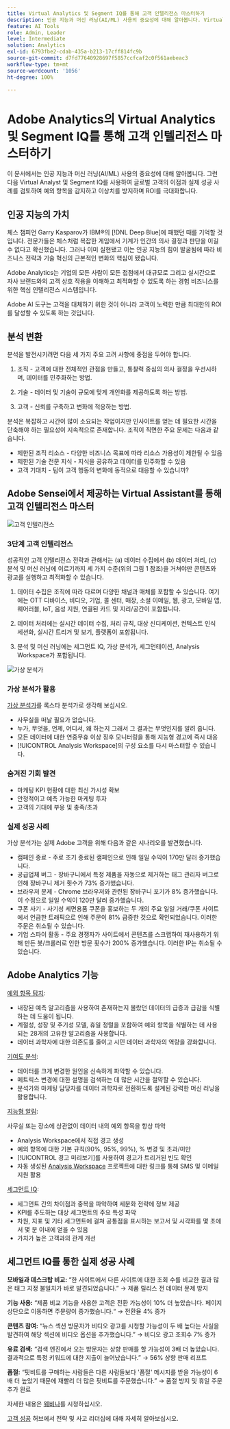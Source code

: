 ```yaml
---
title: Virtual Analytics 및 Segment IQ를 통해 고객 인텔리전스 마스터하기
description: 인공 지능과 머신 러닝(AI/ML) 사용의 중요성에 대해 알아봅니다. Virtual Analyst 및 Segment IQ를 사용하여 예외 항목을 감지하고 이상치를 방지하며 ROI를 극대화하는 글로벌 고객의 실제 성공 사례를 확인하고 이점에 대해 알아보십시오.
feature: AI Tools
role: Admin, Leader
level: Intermediate
solution: Analytics
exl-id: 6793fbe2-cdab-435a-b213-17cff814fc9b
source-git-commit: d7fd77640928697f5857ccfcaf2c0f561aebeac3
workflow-type: tm+mt
source-wordcount: '1056'
ht-degree: 100%

---
```


# Adobe Analytics의 Virtual Analytics 및 Segment IQ를 통해 고객 인텔리전스 마스터하기

이 문서에서는 인공 지능과 머신 러닝(AI/ML) 사용의 중요성에 대해 알아봅니다. 그런 다음 Virtual Analyst 및 Segment IQ를 사용하여 글로벌 고객의 이점과 실제 성공 사례를 검토하여 예외 항목을 감지하고 이상치를 방지하며 ROI를 극대화합니다.

## 인공 지능의 가치

체스 챔피언 Garry Kasparov가 IBM®의 [!DNL Deep Blue]에 패했던 때를 기억할 것입니다. 전문가들은 체스처럼 복잡한 게임에서 기계가 인간의 의사 결정과 판단을 이길 수 없다고 확신했습니다. 그러나 이미 실현됐고 이는 인공 지능의 힘이 발굴됨에 따라 비즈니스 전략과 기술 혁신의 근본적인 변화의 핵심이 됐습니다.

Adobe Analytics는 기업의 모든 사람이 모든 접점에서 대규모로 그리고 실시간으로 자사 브랜드와의 고객 상호 작용을 이해하고 최적화할 수 있도록 하는 경험 비즈니스를 위한 핵심 인텔리전스 시스템입니다.

Adobe AI 도구는 고객을 대체하기 위한 것이 아니라 고객이 노력한 만큼 최대한의 ROI를 달성할 수 있도록 하는 것입니다.

## 분석 변환

분석을 발전시키려면 다음 세 가지 주요 고려 사항에 중점을 두어야 합니다.

1. 조직 - 고객에 대한 전체적인 관점을 만들고, 통찰력 중심의 의사 결정을 우선시하며, 데이터를 민주화하는 방법.

1. 기술 - 데이터 및 기술이 규모에 맞게 개인화를 제공하도록 하는 방법.

1. 고객 - 신뢰를 구축하고 변화에 적응하는 방법.

분석은 복잡하고 시간이 많이 소요되는 작업이지만 인사이트를 얻는 데 필요한 시간을 단축해야 하는 필요성이 지속적으로 존재합니다. 조직이 직면한 주요 문제는 다음과 같습니다.

* 제한된 조직 리소스 - 다양한 비즈니스 목표에 따라 리소스 가용성이 제한될 수 있음
* 제한된 기술 전문 지식 - 지식을 공유하고 데이터를 민주화할 수 있음
* 고객 기대치 - 팀이 고객 행동의 변화에 동적으로 대응할 수 있습니까?

## Adobe Sensei에서 제공하는 Virtual Assistant를 통해 고객 인텔리전스 마스터

![고객 인텔리전스](assets/customer-intelligence.png)

### 3단계 고객 인텔리전스

성공적인 고객 인텔리전스 전략과 관해서는 (a) 데이터 수집에서 (b) 데이터 처리, (c) 분석 및 머신 러닝에 이르기까지 세 가지 수준(위의 그림 1 참조)을 거쳐야만 콘텐츠와 광고를 실행하고 최적화할 수 있습니다.

1. 데이터 수집은 조직에 따라 다르며 다양한 채널과 매체를 포함할 수 있습니다. 여기에는 OTT 디바이스, 비디오, 기업, 콜 센터, 매장, 소셜 이메일, 웹, 광고, 모바일 앱, 웨어러블, IoT, 음성 지원, 연결된 카드 및 지리/공간이 포함됩니다.

1. 데이터 처리에는 실시간 데이터 수집, 처리 규칙, 대상 신디케이션, 컨텍스트 인식 세션화, 실시간 트리거 및 보기, 플랫폼이 포함됩니다.

1. 분석 및 머신 러닝에는 세그먼트 IQ, 가상 분석가, 세그먼테이션, Analysis Workspace가 포함됩니다.

![가상 분석가](assets/virtual-analysis.png)

### 가상 분석가 활용

[가상 분석가](https://experienceleague.adobe.com/docs/analytics/analyze/analysis-workspace/virtual-analyst/overview.html?lang=ko)를 록스타 분석가로 생각해 보십시오.

* 사무실을 떠날 필요가 없습니다.
* 누가, 무엇을, 언제, 어디서, 왜 하는지 그래서 그 결과는 무엇인지를 알려 줍니다.
* 모든 데이터에 대한 연중무휴 이상 징후 모니터링을 통해 지능형 경고에 즉시 대응
* [!UICONTROL Analysis Workspace]의 구성 요소를 다시 마스터할 수 있습니다.

### 숨겨진 기회 발견

* 마케팅 KPI 현황에 대한 최신 가시성 확보
* 안정적이고 예측 가능한 마케팅 투자
* 고객의 기대에 부응 및 충족/초과

### 실제 성공 사례

가상 분석가는 실제 Adobe 고객을 위해 다음과 같은 시나리오를 발견했습니다.

* 캠페인 종료 - 주로 조기 종료된 캠페인으로 인해 일일 수익이 170만 달러 증가했습니다.
* 공급업체 버그 - 장바구니에서 특정 제품을 자동으로 제거하는 태그 관리자 버그로 인해 장바구니 제거 횟수가 73% 증가했습니다.
* 브라우저 문제 - Chrome 브라우저와 관련된 장바구니 포기가 8% 증가했습니다. 이 수정으로 일일 수익이 120만 달러 증가했습니다.
* 쿠폰 사기 - 사기성 세면용품 쿠폰을 홍보하는 두 개의 주요 일일 거래/쿠폰 사이트에서 언급한 트래픽으로 인해 주문이 81% 급증한 것으로 확인되었습니다. 이러한 주문은 취소될 수 있습니다.
* 기업 스파이 활동 - 주요 경쟁자가 사이트에서 콘텐츠를 스크랩하여 재사용하기 위해 만든 봇/크롤러로 인한 방문 횟수가 200% 증가했습니다. 이러한 IP는 취소될 수 있습니다.

## Adobe Analytics 기능

[예외 항목 탐지](https://experienceleague.adobe.com/docs/analytics/analyze/analysis-workspace/virtual-analyst/anomaly-detection/anomaly-detection.html?lang=ko):

* 내장된 예측 알고리즘을 사용하여 존재하는지 몰랐던 데이터의 급증과 급감을 식별하는 데 도움이 됩니다.
* 계절성, 성장 및 주기성 모델, 휴일 정렬을 포함하여 예외 항목을 식별하는 데 사용되는 28개의 고유한 알고리즘을 사용합니다.
* 데이터 과학자에 대한 의존도를 줄이고 시민 데이터 과학자의 역량을 강화합니다.

[기여도 분석](https://experienceleague.adobe.com/docs/analytics/analyze/analysis-workspace/virtual-analyst/contribution-analysis/ca-tokens.html?lang=ko):

* 데이터를 크게 변경한 원인을 신속하게 파악할 수 있습니다.
* 메트릭스 변경에 대한 설명을 검색하는 데 많은 시간을 절약할 수 있습니다.
* 분석가와 마케팅 담당자를 데이터 과학자로 전환하도록 설계된 강력한 머신 러닝을 활용합니다.

[지능형 알림](https://experienceleague.adobe.com/docs/analytics/analyze/analysis-workspace/virtual-analyst/intelligent-alerts/intellligent-alerts.html?lang=ko):

사무실 또는 장소에 상관없이 데이터 내의 예외 항목을 항상 파악

* Analysis Workspace에서 직접 경고 생성
* 예외 항목에 대한 기본 규칙(90%, 95%, 99%), % 변경 및 초과/미만
* [!UICONTROL 경고 미리보기]를 사용하여 경고가 트리거된 빈도 확인
* 자동 생성된 [Analysis Workspace](https://experienceleague.adobe.com/docs/analytics/analyze/analysis-workspace/home.html?lang=ko) 프로젝트에 대한 링크를 통해 SMS 및 이메일 지원 활용

[세그먼트 IQ](https://experienceleague.adobe.com/docs/analytics/analyze/analysis-workspace/segment-iq.html?lang=ko):

* 세그먼트 간의 차이점과 중복을 파악하여 세분화 전략에 정보 제공
* KPI를 주도하는 대상 세그먼트의 주요 특성 파악
* 차원, 지표 및 기타 세그먼트에 걸쳐 공통점을 표시하는 보고서 및 시각화를 몇 초에서 몇 분 이내에 얻을 수 있음
* 가치가 높은 고객과의 관계 개선

## 세그먼트 IQ를 통한 실제 성공 사례

**모바일과 데스크탑 비교:** “한 사이트에서 다른 사이트에 대한 조회 수를 비교한 결과 많은 태그 지정 불일치가 바로 발견되었습니다.” → 제품 릴리스 전 데이터 문제 방지

**기능 사용:** “제품 비교 기능을 사용한 고객은 전환 가능성이 10% 더 높았습니다. 페이지 상단으로 이동하면 주문량이 증가했습니다.“ → 전환율 4% 증가

**콘텐츠 참여:** “뉴스 섹션 방문자가 비디오 광고를 시청할 가능성이 두 배 높다는 사실을 발견하여 해당 섹션에 비디오 옵션을 추가했습니다.” → 비디오 광고 조회수 7% 증가

**유료 검색:** “검색 엔진에서 오는 방문자는 상향 판매를 할 가능성이 3배 더 높았습니다. 결과적으로 특정 키워드에 대한 지출이 늘어났습니다.” → 56% 상향 판매 리프트

**품절:** “핏비트를 구매하는 사람들은 다른 사람들보다 &#39;품절&#39; 메시지를 받을 가능성이 6배 더 높았기 때문에 재빨리 더 많은 핏비트를 주문했습니다.” → 품절 방지 및 휴일 주문 추가 완료

자세한 내용은 [웨비나](https://adobecustomersuccess.adobeconnect.com/pmetho6ivh68/)를 시청하십시오.

[고객 성공](https://experienceleague.adobe.com/docs/customer-success/customer-success/overview.html) 허브에서 전략 및 사고 리더십에 대해 자세히 알아보십시오.